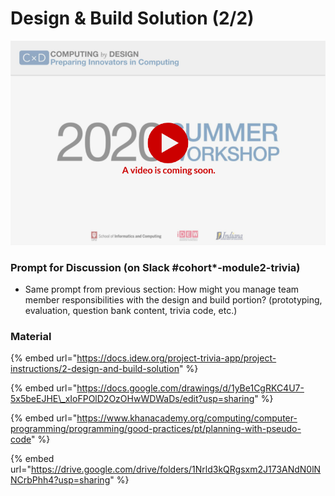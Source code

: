 # Design & Build Solution \(2/2\)

![](../../.gitbook/assets/vidcoming-welcome.png)

### Prompt for Discussion \(on Slack \#cohort\*-module2-trivia\)

* Same prompt from previous section: How might you manage team member responsibilities with the design and build portion? \(prototyping, evaluation, question bank content, trivia code,  etc.\)

### Material

{% embed url="https://docs.idew.org/project-trivia-app/project-instructions/2-design-and-build-solution" %}

{% embed url="https://docs.google.com/drawings/d/1yBe1CgRKC4U7-5x5beEJHE\_xIoFPOlD2OzOHwWDWaDs/edit?usp=sharing" %}

{% embed url="https://www.khanacademy.org/computing/computer-programming/programming/good-practices/pt/planning-with-pseudo-code" %}

{% embed url="https://drive.google.com/drive/folders/1Nrld3kQRgsxm2J173ANdN0lNNCrbPhh4?usp=sharing" %}



